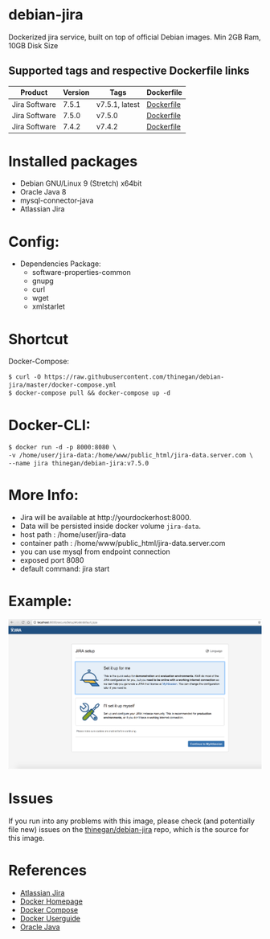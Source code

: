 # debian-jira
Dockerized jira service, built on top of official Debian images.
Min 2GB Ram, 10GB Disk Size

## Supported tags and respective Dockerfile links

| Product |Version | Tags  | Dockerfile |
|---------|--------|-------|------------|
| Jira Software | 7.5.1 | v7.5.1, latest | [Dockerfile](https://github.com/thinegan/debian-jira/blob/master/Dockerfile) |
| Jira Software | 7.5.0 | v7.5.0 | [Dockerfile](https://github.com/thinegan/debian-jira/blob/master/Dockerfile) |
| Jira Software | 7.4.2 | v7.4.2 | [Dockerfile](https://github.com/thinegan/debian-jira/blob/master/Dockerfile) |

# Installed packages
* Debian GNU/Linux 9 (Stretch) x64bit
* Oracle Java 8 
* mysql-connector-java
* Atlassian Jira

# Config:
* Dependencies Package:
  * software-properties-common
  * gnupg 
  * curl
  * wget
  * xmlstarlet

# Shortcut
Docker-Compose:
```console
$ curl -O https://raw.githubusercontent.com/thinegan/debian-jira/master/docker-compose.yml
$ docker-compose pull && docker-compose up -d
```

# Docker-CLI:
```console
$ docker run -d -p 8000:8080 \
-v /home/user/jira-data:/home/www/public_html/jira-data.server.com \
--name jira thinegan/debian-jira:v7.5.0
```

# More Info:
* Jira will be available at http://yourdockerhost:8000.
* Data will be persisted inside docker volume `jira-data`.
* host path : /home/user/jira-data
* container path : /home/www/public_html/jira-data.server.com
* you can use mysql from endpoint connection
* exposed port 8080
* default command: jira start

# Example:
![example-docker-jira](images/example-docker-jira.png)

# Issues
If you run into any problems with this image, please check (and potentially file new) issues on the [thinegan/debian-jira](https://github.com/thinegan/debian-jira) repo, which is the source for this image.

# References
* [Atlassian Jira](https://www.atlassian.com/software/jira)
* [Docker Homepage](https://www.docker.com/)
* [Docker Compose](https://docs.docker.com/compose/)
* [Docker Userguide](https://docs.docker.com/userguide/)
* [Oracle Java](https://java.com/en/download/)
